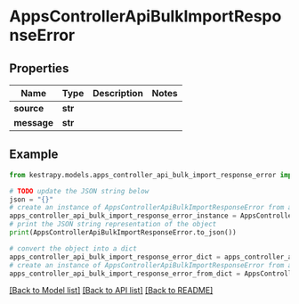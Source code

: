 # AppsControllerApiBulkImportResponseError


## Properties

Name | Type | Description | Notes
------------ | ------------- | ------------- | -------------
**source** | **str** |  | 
**message** | **str** |  | 

## Example

```python
from kestrapy.models.apps_controller_api_bulk_import_response_error import AppsControllerApiBulkImportResponseError

# TODO update the JSON string below
json = "{}"
# create an instance of AppsControllerApiBulkImportResponseError from a JSON string
apps_controller_api_bulk_import_response_error_instance = AppsControllerApiBulkImportResponseError.from_json(json)
# print the JSON string representation of the object
print(AppsControllerApiBulkImportResponseError.to_json())

# convert the object into a dict
apps_controller_api_bulk_import_response_error_dict = apps_controller_api_bulk_import_response_error_instance.to_dict()
# create an instance of AppsControllerApiBulkImportResponseError from a dict
apps_controller_api_bulk_import_response_error_from_dict = AppsControllerApiBulkImportResponseError.from_dict(apps_controller_api_bulk_import_response_error_dict)
```
[[Back to Model list]](../README.md#documentation-for-models) [[Back to API list]](../README.md#documentation-for-api-endpoints) [[Back to README]](../README.md)


